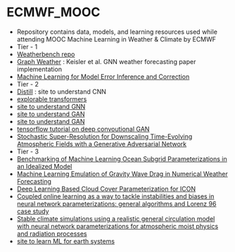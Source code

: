 # ECMWF_MOOC
- Repository contains data, models, and learning resources used while attending MOOC Machine Learning in Weather &amp; Climate by ECMWF
- Tier - 1
- [Weatherbench repo](https://github.com/pangeo-data/WeatherBench)
- [Graph Weather](https://github.com/openclimatefix/graph_weather) : Keisler et al. GNN weather forecasting paper implementation
- [Machine Learning for Model Error Inference and Correction](https://arxiv.org/pdf/2210.13817.pdf)
- Tier - 2
- [Distill](https://distill.pub/) : site to understand CNN
- [explorable transformers](https://huggingface.co/exbert/?model=bert-base-cased&modelKind=bidirectional&sentence=The%20girl%20ran%20to%20a%20local%20pub%20to%20escape%20the%20din%20of%20her%20city.&layer=0&heads=..0,1,2,3,4,5,6,7,8,9,10,11&threshold=0.7&tokenInd=null&tokenSide=null&maskInds=..&hideClsSep=true)
- [site to understand GNN](https://distill.pub/2021/gnn-intro/)
- [site to understand GAN](https://jalammar.github.io/)
- [site to understand GAN](https://jleinonen.github.io/2019/09/05/gan-elements-1.html)
- [tensorflow tutorial on deep convoutional GAN](https://www.tensorflow.org/tutorials/generative/dcgan)
- [Stochastic Super-Resolution for Downscaling Time-Evolving Atmospheric Fields with a Generative Adversarial Network](https://arxiv.org/abs/2005.10374)
- Tier - 3
- [Benchmarking of Machine Learning Ocean Subgrid Parameterizations in an Idealized Model](https://agupubs.onlinelibrary.wiley.com/doi/epdf/10.1029/2022MS003258)
- [Machine Learning Emulation of Gravity Wave Drag in Numerical Weather Forecasting](https://agupubs.onlinelibrary.wiley.com/doi/full/10.1029/2021MS002477)
- [Deep Learning Based Cloud Cover Parameterization for ICON](https://agupubs.onlinelibrary.wiley.com/doi/full/10.1029/2021MS002959)
- [Coupled online learning as a way to tackle instabilities and biases in neural network parameterizations: general algorithms and Lorenz 96 case study](https://gmd.copernicus.org/articles/13/2185/2020/)
- [Stable climate simulations using a realistic general circulation model with neural network parameterizations for atmospheric moist physics and radiation processes](https://gmd.copernicus.org/articles/15/3923/2022/)
- [site to learn ML for earth systems](https://wp.unil.ch/dawn/getting-started-with-machine-learning/)
